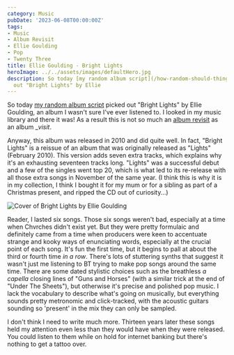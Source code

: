 ```yaml
---
category: Music
pubDate: '2023-06-08T00:00:00Z'
tags:
- Music
- Album Revisit
- Ellie Goulding
- Pop
- Twenty Three
title: Ellie Goulding - Bright Lights
heroImage: ../../assets/images/defaultHero.jpg
description: So today [my random album script](/how-random-should-things-be/) picked
  out "Bright Lights" by Ellie
---
```

So today [my random album script](/how-random-should-things-be/) picked out "Bright Lights" by Ellie Goulding, an album I wasn't sure I've ever listened to. I looked in my music library and there it was! As a result this is not so much an [album revisit](/tag/album%20revisit/) as an album __visit_.

Anyway, this album was released in 2010 and did quite well. In fact, "Bright Lights" is a reissue of an album that was originally released as "Lights" (February 2010). This version adds seven extra tracks, which explains why it's an exhausting seventeen tracks long. "Lights" was a successful debut and a few of the singles went top 20, which is what led to its re-release with all those extra songs in November of the same year. (I think this is why it is in my collection, I think I bought it for my mum or for a sibling as part of a Christmas present, and ripped the CD out of curiosity...)

![Cover of Bright Lights by Ellie Goulding](../../assets/images/album-revisits/ellie-goulding-bright-lights.jpg)

Reader, I lasted six songs. Those six songs weren't bad, especially at a time when Chvrches didn't exist yet. But they were pretty formulaic and definitely came from a time when producers were keen to accentuate strange and kooky ways of enunciating words, especially at the crucial point of each song. It's fun the first time, but it begins to pall at about the third or fourth time _in a row_. There's lots of stuttering synths that suggest it wasn't just me listening to BT trying to make pop songs around the same time. There are some dated stylistic choices such as the breathless _a capella_ closing lines of "Guns and Horses" (with a similar trick at the end of "Under The Sheets"), but otherwise it's precise and polished pop music. I lack the vocabulary to describe what's going on musically, but everything sounds pretty metronomic and click-tracked, with the acoustic guitars sounding so 'present' in the mix they can only be sampled. 

I don't think I need to write much more. Thirteen years later these songs held my attention even less than they would have when they were released. You could listen to them while on hold for internet banking but there's nothing to get a tattoo over.
